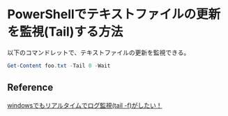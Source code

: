 # PowerShellでテキストファイルの更新を監視(Tail)する方法

以下のコマンドレットで、テキストファイルの更新を監視できる。

```powershell
Get-Content foo.txt -Tail 0 -Wait
```

## Reference

[windowsでもリアルタイムでログ監視(tail -f)がしたい！](https://qiita.com/rache/items/7ebde61df17f193d79de)